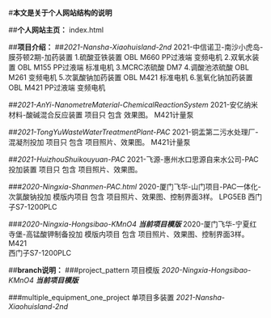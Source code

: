#**本文是关于个人网站结构的说明**

##**个人网站主页：**
index.html  

##**项目介绍：**
##*2021-Nansha-Xiaohuisland-2nd*
2021-中信诺卫-南沙小虎岛-膜芬顿2期-加药装置
1.硫酸亚铁装置
OBL M660 PP过液端 变频电机
2.双氧水装置
OBL M155 PP过液端 标准电机
3.MCRC浓硫酸
DM7
4.调酸池浓硫酸
OBL M261 变频电机
5.次氯酸钠加药装置
OBL M421 标准电机
6.氢氧化钠加药装置
OBL M421 PP过液端 变频电机

##*2021-AnYi-NanometreMaterial-ChemicalReactionSystem*
2021-安亿纳米材料-酸碱混合反应装置
项目只 包含 效果图。
M421计量泵

##*2021-TongYuWasteWaterTreatmentPlant-PAC*
2021-铜盂第二污水处理厂-混凝剂投加
项目只 包含 项目照片、效果图。
M421计量泵

##*2021-HuizhouShuikouyuan-PAC*
2021-飞源-惠州水口思源自来水公司-PAC投加装置
项目只 包含 项目照片、效果图。

###*2020-Ningxia-Shanmen-PAC.html*
2020-厦门飞华-山门项目-PAC一体化-次氯酸钠投加
模版内项目 包含 项目照片、效果图、控制界面3样。
LPG5EB
西门子S7-1200PLC  

###*2020-Ningxia-Hongsibao-KMnO4*
***当前项目模版***
2020-厦门飞华-宁夏红寺堡-高锰酸钾制备投加
模版内项目 包含 项目照片、效果图、控制界面3样。
M421  
西门子S7-1200PLC  

##**branch说明：**
###project_pattern  项目模版
*2020-Ningxia-Hongsibao-KMnO4*
***当前项目模版***

###multiple_equipment_one_project  单项目多装置
*2021-Nansha-Xiaohuisland-2nd*